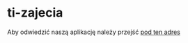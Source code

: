 # ti-zajecia

Aby odwiedzić naszą aplikację należy przejść [pod ten adres](http://eventano.mczarczynski.pl)
